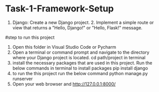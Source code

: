 # Task-1-Framework-Setup
1. Django: Create a new Django project. 2. Implement a simple route or view that returns a "Hello, Django!" or "Hello, Flask!" message.


#step to run this project
1. Open this folder in Visual Studio Code or Pycharm
2. Open a terminal or command prompt and navigate to the directory where your Django project is located. cd path/project in terminal
3. install the necessary packages that are used in this project. Run the below commands in terminal to install packages
   pip install django 
5. to run the this project run the below command
   python manage.py runserver
6. Open your web browser and  http://127.0.0.1:8000/ 


   
